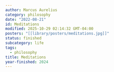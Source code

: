 ```yaml
---
author: Marcus Aurelius
category: philosophy
date: "2022-08-21"
id: Meditations
modified: 2025-10-29 02:14:32 GMT-04:00
posters: "[[library/posters/meditations.jpg]]"
status: finished
subcategory: life
tags:
  - philosophy
title: Meditations
year-finished: 2024
---
```

